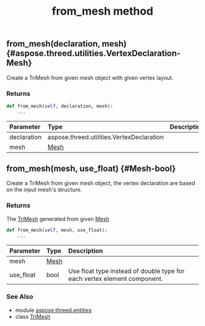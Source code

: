 ﻿---
title: from_mesh method
second_title: Aspose.3D for Python via .NET API References
description: 
type: docs
weight: 60
url: /python-net/aspose.threed.entities/trimesh/from_mesh/
is_root: false
---

## from_mesh(declaration, mesh) {#aspose.threed.utilities.VertexDeclaration-Mesh}

Create a TriMesh from given mesh object with given vertex layout.

### Returns 





```python
def from_mesh(self, declaration, mesh):
    ...
```


| Parameter | Type | Description |
| :- | :- | :- |
| declaration | aspose.threed.utilities.VertexDeclaration |  |
| mesh | [Mesh](/3d/python-net/aspose.threed.entities/mesh) |  |


## from_mesh(mesh, use_float) {#Mesh-bool}

Create a TriMesh from given mesh object, the vertex declaration are based on the input mesh's structure.

### Returns 


The [TriMesh](/3d/python-net/aspose.threed.entities/trimesh) generated from given [Mesh](/3d/python-net/aspose.threed.entities/mesh)


```python
def from_mesh(self, mesh, use_float):
    ...
```


| Parameter | Type | Description |
| :- | :- | :- |
| mesh | [Mesh](/3d/python-net/aspose.threed.entities/mesh) |  |
| use_float | bool | Use float type instead of double type for each vertex element component. |



### See Also
* module [aspose.threed.entities](../../)
* class [TriMesh](/3d/python-net/aspose.threed.entities/trimesh)
